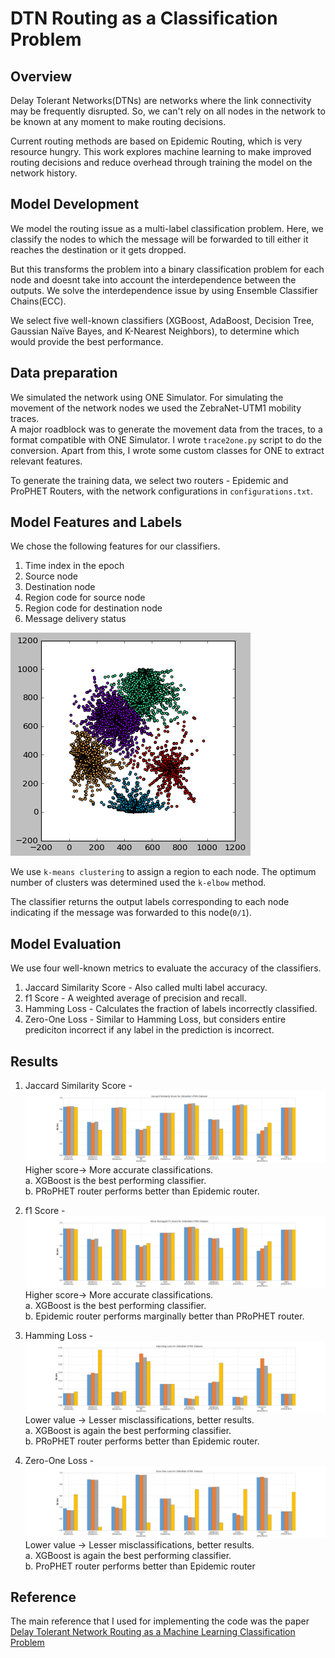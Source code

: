 
# DTN Routing as a Classification Problem

## Overview
Delay Tolerant Networks(DTNs) are networks where the link connectivity
may be frequently disrupted. So, we can't rely on all nodes in the 
network to be known at any moment to make routing decisions.

Current routing methods are based on Epidemic Routing, which
is very resource hungry. This work explores machine learning to make
improved routing decisions and reduce overhead through training the model on the network
history.

## Model Development

We model the routing issue as a multi-label classification problem.
Here, we classify the nodes to which the message will be forwarded
to till either it reaches the destination or it gets dropped.

But this transforms the problem into a binary classification
problem for each node and doesnt take into account the interdependence between 
the outputs. We solve the interdependence issue by using Ensemble Classifier 
Chains(ECC).

We select five well-known classifiers (XGBoost, AdaBoost, Decision Tree, Gaussian
Naïve Bayes, and K-Nearest Neighbors), to determine which would provide the best
performance.

## Data preparation

We simulated the network using ONE Simulator. 
For simulating the movement of the network nodes we used the ZebraNet-UTM1 mobility traces.   
A major roadblock was to generate the movement data from the traces, to a format compatible with ONE Simulator. 
I wrote `trace2one.py` script to do the conversion. Apart from this, 
I wrote some custom classes for ONE to extract relevant features. 

To generate the training data, we select two routers - Epidemic and ProPHET Routers, with the network configurations in `configurations.txt`.

## Model Features and Labels
We chose the following features for our classifiers.
1. Time index in the epoch  
2. Source node  
3. Destination node  
4. Region code for source node  
5. Region code for destination node  
6. Message delivery status  
  
  
  ![node regions](results/node_regions.png)  
    
  We use `k-means clustering` to assign a region to each node. The optimum number of clusters was determined used the `k-elbow` method. 
  
The classifier returns the output labels corresponding to each node indicating if the message was forwarded to this node(`0/1`).  

## Model Evaluation

We use four well-known metrics to evaluate the accuracy of the classifiers.
1. Jaccard Similarity Score - Also called multi label accuracy.
2. f1 Score - A weighted average of precision and recall.
3. Hamming Loss - Calculates the fraction of labels incorrectly classified.
4. Zero-One Loss - Similar to Hamming Loss, but considers entire prediciton incorrect if any label in the prediction is incorrect.

## Results

1. Jaccard Similarity Score - ![Jaccard Results](results/jaccard.jpg)
Higher score→ More accurate classifications.  
a. XGBoost is the best performing classifier.  
b. PRoPHET router performs better than Epidemic router.  

2. f1 Score - ![f1 Results](results/f1.jpg)
Higher score→ More accurate classifications.  
a. XGBoost is the best performing classifier.  
b. Epidemic router performs marginally better than PRoPHET router.  
3. Hamming Loss - ![Hamming Results](results/hamming.jpg)
Lower value → Lesser misclassifications, better results.    
a. XGBoost is again the best performing classifier.  
b. PRoPHET router performs better than Epidemic router.  
4. Zero-One Loss - ![Zero-One Results](results/zero_one.jpg)
Lower value → Lesser misclassifications, better results.    
a. XGBoost is again the best performing classifier.  
b. ProPHET router performs better than Epidemic router  


## Reference
The main reference that I used for implementing the code was the paper [Delay Tolerant Network Routing as a Machine Learning Classification Problem](ieeexplore.ieee.org/document/8541460)



